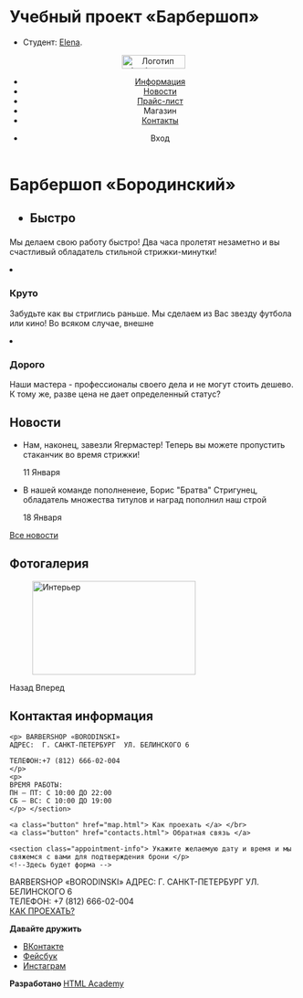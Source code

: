 # Учебный проект «Барбершоп»

* Студент: [Elena](https://up.htmlacademy.ru/htmlcss/23/user/931007).
<!DOCTYPE html>

<html lang="ru">
  <head>
        <meta charset="utf-8">
    <title>Барбершоп «Бородинский»</title>
  </head>
  <body>
    <header class="main-header">
      <nav class="main-navigation">
        <a class="main-header-logo" href="index.html">
          <img src="img/logo.svg" width="111" height="24" alt="Логотип барбершопа «Бородинский»">
        </a>
        <ul class="site-navigation">
          <li><a href="info.html">Информация</a></li>
          <li><a href="news.html">Новости</a></li>
          <li><a href="price.html">Прайс-лист</a></li>
          <li <a href="catalog.html">Магазин</a></li>
          <li><a href="contacts.html">Контакты</a></li>
        </ul>
        <ul class="user-navigation">
          <li class="login-link">Вход</li>
        </ul>
      	</nav>
    </header>
<main class="container">
  <h1 class="visually-hidden"Барбершоп «Бородинский»</h1 >
  <h1> Барбершоп «Бородинский»</h1 >
    <section class="features">
       <h2 class="visually-hidden" Преимущества </h2>
       	<ul class="features-list">
		<li class="feature-item"
		<h3> Быстро</h3>
		<p> Мы делаем свою работу быстро! Два часа пролетят незаметно и вы счастливый обладатель стильной стрижки-минутки!</p>
		</li>
		<li class="feature-item">
		<h3> Круто </h3>
		<p> Забудьте как вы стриглись раньше. Мы сделаем из Вас звезду футбола или кино! Во всяком случае, внешне</p>
		</li>
		<li class="feature-item">
		<h3> Дорого </h3>
		<p> Наши мастера - профессионалы своего дела и не могут стоить дешево. К тому же, разве цена не дает определенный статус?</p>
		</li>
                               </ul>
	             </section>
    <section class="news">
       <h2> Новости</h2 >
         <ul class="news-list">
           <li class="news-item">
           <p> Нам, наконец, завезли Ягермастер! Теперь вы можете пропустить стаканчик во время стрижки! </p>
	<time datetime="2018-01-11"> 11 Января </time>
	</li>
	<li class="news-item">
                 <p> В нашей команде пополненеие, Борис "Братва" Стригунец, обладатель множества титулов и наград пополнил наш строй </p>
	<time datetime="2018-01-18"> 18 Января </time>
	</li>
             </ul>
            <a class="button" href="news.html"> Все новости </a>
           </section>
    <section class="gallery">
       <h2> Фотогалерия </h2 >
	<figure class="gallery-content">
	<a href="#"><img src="img/studio.jpg" width="286" height="164" alt="Интерьер"></a>
	</figure>
	<span class="button gallery-button gallery button back"> Назад </span>
	<span class="button gallery-button gallery button next"> Вперед </span>
	</section>
    <section class="contacts">
 <h2> Контактая информация </h2 >

	<p> BARBERSHOP «BORODINSKI»
	АДРЕС:  Г. САНКТ-ПЕТЕРБУРГ  УЛ. БЕЛИНСКОГО 6

	ТЕЛЕФОН:+7 (812) 666-02-004
	</p>
	<p>
	ВРЕМЯ РАБОТЫ:
	ПН — ПТ: С 10:00 ДО 22:00
	СБ — ВС: С 10:00 ДО 19:00
	</p> </section>

	<a class="button" href="map.html"> Как проехать </a> </br>
	<a class="button" href="contacts.html"> Обратная связь </a>

    <section class="appointment-info"> Укажите желаемую дату и время и мы свяжемся с вами для подтверждения брони </p>
	<!--Здесь будет форма -->
</section>
                           </main>
	<footer class="main-footer">
                  <p class="footer-contacts">BARBERSHOP «BORODINSKI»
                   АДРЕС:  Г. САНКТ-ПЕТЕРБУРГ  УЛ. БЕЛИНСКОГО 6 </br>
                   ТЕЛЕФОН:  +7 (812) 666-02-004</br>
                  <a href="map.html">КАК ПРОЕХАТЬ?</a> </p>
             <div class="footer-social">
         <b> Давайте дружить </b>
	<ul>
         <li><a class="social-button" href="#"> ВКонтакте </a></li>
         <li><a class="social-button" href="#"> Фейсбук</a></li>
         <li><a class="social-button" href="#"> Инстаграм</a></li>
            </div>
	<p class="footer-copyright">
                <b> Разработано </b>
                 <a class="button" href="https://htmlacademy.ru"> HTML Academy </a> </p>
</footer>
  </body>

</html>
